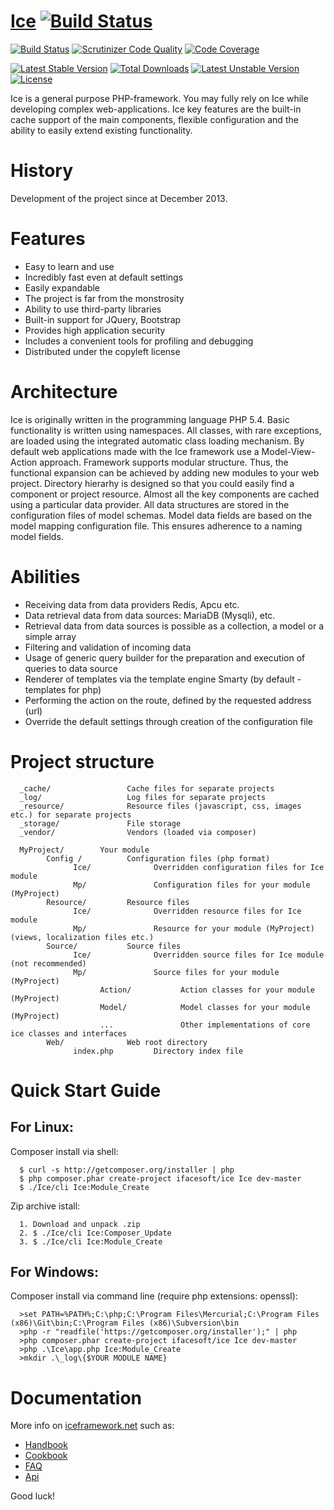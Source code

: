 [Ice](http://iceframework.net) [![Build Status](https://travis-ci.org/ifacesoft/Ice.svg)](https://travis-ci.org/ifacesoft/Ice)
===

[![Build Status](https://scrutinizer-ci.com/g/ifacesoft/Ice/badges/build.png?b=master)](https://scrutinizer-ci.com/g/ifacesoft/Ice/build-status/master)
[![Scrutinizer Code Quality](https://scrutinizer-ci.com/g/ifacesoft/Ice/badges/quality-score.png?b=master)](https://scrutinizer-ci.com/g/ifacesoft/Ice/?branch=master)
[![Code Coverage](https://scrutinizer-ci.com/g/ifacesoft/Ice/badges/coverage.png?b=master)](https://scrutinizer-ci.com/g/ifacesoft/Ice/?branch=master)

[![Latest Stable Version](https://poser.pugx.org/ifacesoft/ice/v/stable.svg)](https://packagist.org/packages/ifacesoft/ice)
[![Total Downloads](https://poser.pugx.org/ifacesoft/ice/downloads.svg)](https://packagist.org/packages/ifacesoft/ice)
[![Latest Unstable Version](https://poser.pugx.org/ifacesoft/ice/v/unstable.svg)](https://packagist.org/packages/ifacesoft/ice)
[![License](https://poser.pugx.org/ifacesoft/ice/license.svg)](https://packagist.org/packages/ifacesoft/ice)

Ice is a general purpose PHP-framework.
You may fully rely on Ice while developing complex web-applications.
Ice key features are the built-in cache support of the main components,
flexible configuration and the ability to easily extend existing functionality.

History
=======

Development of the project since at December 2013.


Features
========

* Easy to learn and use
* Incredibly fast even at default settings
* Easily expandable
* The project is far from the monstrosity
* Ability to use third-party libraries
* Built-in support for JQuery, Bootstrap
* Provides high application security
* Includes a convenient tools for profiling and debugging
* Distributed under the copyleft license


Architecture
============

Ice is originally written in the programming language PHP 5.4. Basic functionality is written using namespaces.
All classes, with rare exceptions, are loaded using the integrated automatic class loading mechanism.
By default web applications made with the Ice framework use a Model-View-Action approach.
Framework supports modular structure. Thus, the functional expansion can be achieved by adding new modules to your web project.
Directory hierarhy is designed so that you could easily find a component or project resource.
Almost all the key components are cached using a particular data provider.
All data structures are stored in the configuration files of model schemas.
Model data fields are based on the model mapping configuration file.
This ensures adherence to a naming model fields.


Abilities
=========

* Receiving data from data providers Redis, Apcu etc.
* Data retrieval data from data sources: MariaDB (Mysqli), etc.
* Retrieval data from data sources is possible as a collection, a model or a simple array
* Filtering and validation of incoming data
* Usage of generic query builder for the preparation and execution of queries to data source
* Renderer of templates via the template engine Smarty (by default - templates for php)
* Performing the action on the route, defined by the requested address (url)
* Override the default settings through creation of the configuration file


Project structure
=================

      _cache/                 Cache files for separate projects
      _log/                   Log files for separate projects
      _resource/              Resource files (javascript, css, images etc.) for separate projects
      _storage/               File storage
      _vendor/                Vendors (loaded via composer)

      MyProject/        Your module
            Config /          Configuration files (php format)
                  Ice/              Overridden configuration files for Ice module
                  Mp/               Configuration files for your module (MyProject)
            Resource/         Resource files
                  Ice/              Overridden resource files for Ice module
                  Mp/               Resource for your module (MyProject) (views, localization files etc.)
            Source/           Source files
                  Ice/              Overridden source files for Ice module (not recommended)
                  Mp/               Source files for your module (MyProject)
                        Action/           Action classes for your module (MyProject)
                        Model/            Model classes for your module (MyProject)
                        ...               Other implementations of core ice classes and interfaces
            Web/              Web root directory
                  index.php         Directory index file


Quick Start Guide
=================

For Linux:
----------

Composer install via shell:

      $ curl -s http://getcomposer.org/installer | php
      $ php composer.phar create-project ifacesoft/ice Ice dev-master
      $ ./Ice/cli Ice:Module_Create

Zip archive istall:

      1. Download and unpack .zip
      2. $ ./Ice/cli Ice:Composer_Update
      3. $ ./Ice/cli Ice:Module_Create

For Windows:
------------
Composer install via command line (require php extensions: openssl):

      >set PATH=%PATH%;C:\php;C:\Program Files\Mercurial;C:\Program Files (x86)\Git\bin;C:\Program Files (x86)\Subversion\bin
      >php -r "readfile('https://getcomposer.org/installer');" | php
      >php composer.phar create-project ifacesoft/ice Ice dev-master
      >php .\Ice\app.php Ice:Module_Create
      >mkdir .\_log\{$YOUR MODULE NAME}


Documentation
=============

More info on [iceframework.net](http://iceframework.net) such as:

* [Handbook](http://iceframework.net/handbook)
* [Cookbook](http://iceframework.net/cookbook)
* [FAQ](http://iceframework.net/faq)
* [Api](http://iceframework.net/resource/api/Ice/0.0/)

Good luck! 
